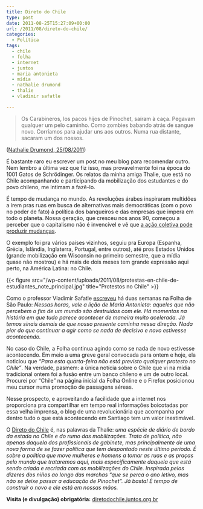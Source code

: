```yaml
---
title: Direto do Chile
type: post
date: 2011-08-25T15:27:09+00:00
url: /2011/08/direto-do-chile/
categories:
  - Política
tags:
  - chile
  - folha
  - internet
  - juntos
  - maria antonieta
  - mídia
  - nathalie drumond
  - thalie
  - vladimir safatle

---
```

> Os Carabineros, los pacos hijos de Pinochet, saíram à caça. Pegavam qualquer um pelo caminho. Como zombies babando atrás de sangue novo. Corríamos para ajudar uns aos outros. Numa rua distante, sacaram um dos nossos.

([Nathalie Drumond, 25/08/2011][1])

É bastante raro eu escrever um post no meu blog para recomendar outro. Nem lembro a última vez que fiz isso, mas provavelmente foi na época do 1001 Gatos de Schrödinger. Os relatos da minha amiga Thalie, que está no Chile acompanhando e participando da mobilização dos estudantes e do povo chileno, me intimam a fazê-lo.

É tempo de mudança no mundo. As revoluções árabes inspiraram multidões a irem pras ruas em busca de alternativas mais democráticas (com o povo no poder de fato) à política dos banqueiros e das empresas que impera em todo o planeta. Nossa geração, que cresceu nos anos 90, começou a perceber que o capitalismo não é invencível e vê que [a ação coletiva pode produzir mudanças][2].

O exemplo foi pra vários países vizinhos, seguiu pra Europa (Espanha, Grécia, Islândia, Inglaterra, Portugal, entre outros), até pros Estados Unidos (grande mobilização em Wisconsin no primeiro semestre, que a mídia quase não mostrou) e há mais de dois meses tem grande expressão aqui perto, na América Latina: no Chile.

{{< figure src="/wp-content/uploads/2011/08/protestas-en-chile-de-estudiantes_note_principal.jpg" title="Protestos no Chile" >}}

Como o professor Vladimir Safatle [escreveu][4] há duas semanas na Folha de São Paulo: _Nessas horas, vale a lição de Maria Antonieta: aqueles que não percebem o fim de um mundo são destruídos com ele. Há momentos na história em que tudo parece acontecer de maneira muito acelerada. Já temos sinais demais de que nosso presente caminha nessa direção. Nada pior do que continuar a agir como se nada de decisivo e novo estivesse acontecendo._

No caso do Chile, a Folha continua agindo como se nada de novo estivesse acontecendo. Em meio a uma greve geral convocada para ontem e hoje, ela noticiou que _“Para esta quarta-feira não está previsto qualquer protesto no Chile”_. Na verdade, pasmem: a única notícia sobre o Chile que vi na mídia tradicional ontem foi a fusão entre um banco chileno e um de outro local. Procurei por “Chile” na página inicial da Folha Online e o Firefox posicionou meu cursor numa promoção de passagens aéreas.

Nesse prospecto, e aproveitando a facilidade que a internet nos proporciona pra compartilhar em tempo real informações boicotadas por essa velha imprensa, o blog de uma revolucionária que acompanha por dentro tudo o que está acontecendo em Santiago tem um valor inestimável.

O [Direto do Chile][5] é, nas palavras da Thalie: _uma espécie de diário de bordo da estada no Chile e do rumo das mobilizações. Trata de política, não apenas daquela dos profissionais de gabinete, mas principalmente de uma nova forma de se fazer política que tem despontado neste último período. É sobre a política que move mulheres e homens a tomar as ruas e as praças pelo mundo que trataremos aqui, mais especificamente daquela que está sendo criada e recriada com as mobilizações do Chile. Inspirada pelos dizeres dos niños ao longo das marchas “que se perca o ano letivo, mas não se deixe passar a educação de Pinochet”. Já basta! É tempo de construir o novo e ele está em nossas mãos._

**Visita (e divulgação) obrigatória:** [diretodochile.juntos.org.br][5]

 [1]: http://diretodochile.juntos.org.br/ha-milhoes-tomando-as-ruas-de-santiago-hoje-o-chile-nao-vai-dormir/
 [2]: http://www.youtube.com/watch?v=o-6goilce04
 [4]: http://www.lucianagenro.com.br/2011/08/maria-antonieta/
 [5]: http://diretodochile.juntos.org.br/

